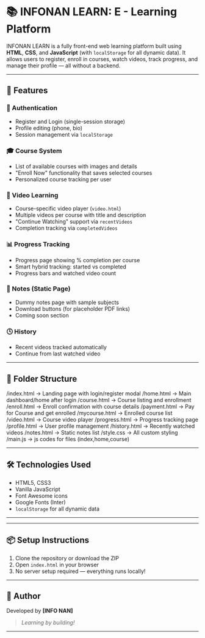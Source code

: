 # 📚 INFONAN LEARN: E - Learning Platform

INFONAN LEARN is a fully front-end web learning platform built using **HTML**, **CSS**, and **JavaScript** (with `localStorage` for all dynamic data). It allows users to register, enroll in courses, watch videos, track progress, and manage their profile — all without a backend.

---

## 🚀 Features

### 👤 Authentication
- Register and Login (single-session storage)
- Profile editing (phone, bio)
- Session management via `localStorage`

### 🎓 Course System
- List of available courses with images and details
- "Enroll Now" functionality that saves selected courses
- Personalized course tracking per user

### 🎥 Video Learning
- Course-specific video player (`video.html`)
- Multiple videos per course with title and description
- "Continue Watching" support via `recentVideos`
- Completion tracking via `completedVideos`

### 📊 Progress Tracking
- Progress page showing % completion per course
- Smart hybrid tracking: started vs completed
- Progress bars and watched video count

### 📜 Notes (Static Page)
- Dummy notes page with sample subjects
- Download buttons (for placeholder PDF links)
- Coming soon section

### 🕓 History
- Recent videos tracked automatically
- Continue from last watched video

---

## 📁 Folder Structure

/index.html → Landing page with login/register modal
/home.html → Main dashboard/home after login
/course.html → Course listing and enrollment
/enroll.html → Enroll confirmation with course details
/payment.html → Pay for Course and get enrolled
/mycourse.html → Enrolled course list
/video.html → Course video player
/progress.html → Progress tracking page
/profile.html → User profile management
/history.html → Recently watched videos
/notes.html → Static notes list
/style.css → All custom styling
/main.js → js codes for files (index,home,course)

---

## 🛠 Technologies Used

- HTML5, CSS3
- Vanilla JavaScript
- Font Awesome icons
- Google Fonts (Inter)
- `localStorage` for all dynamic data

---

---

## 📦 Setup Instructions

1. Clone the repository or download the ZIP  
2. Open `index.html` in your browser  
3. No server setup required — everything runs locally!

---

## 🧠 Author

Developed by **[INFO NAN]**  
> *Learning by building!*

---
